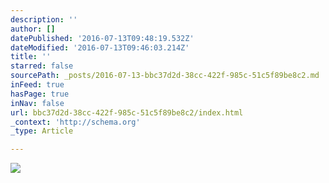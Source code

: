 ```yaml
---
description: ''
author: []
datePublished: '2016-07-13T09:48:19.532Z'
dateModified: '2016-07-13T09:46:03.214Z'
title: ''
starred: false
sourcePath: _posts/2016-07-13-bbc37d2d-38cc-422f-985c-51c5f89be8c2.md
inFeed: true
hasPage: true
inNav: false
url: bbc37d2d-38cc-422f-985c-51c5f89be8c2/index.html
_context: 'http://schema.org'
_type: Article

---
```

![](https://the-grid-user-content.s3-us-west-2.amazonaws.com/4349434c-69dd-48b0-b9fa-65162c729e19.jpg)